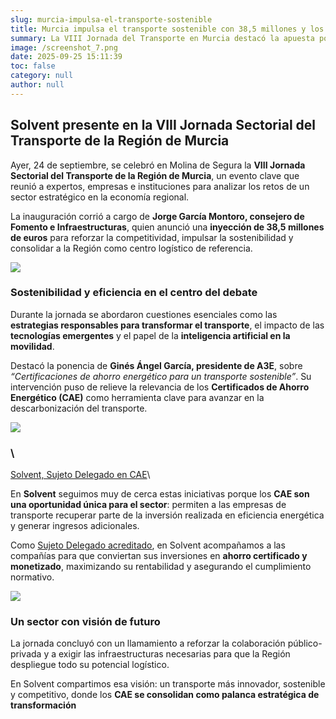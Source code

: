 ```yaml
---
slug: murcia-impulsa-el-transporte-sostenible
title: Murcia impulsa el transporte sostenible con 38,5 millones y los CAE como motor de cambio
summary: La VIII Jornada del Transporte en Murcia destacó la apuesta por la sostenibilidad con 38,5M€ de inversión. Los CAE se consolidan como herramienta clave, y en Solvent, como Sujeto Delegado, ayudamos a las empresas a rentabilizar sus proyectos.
image: /screenshot_7.png
date: 2025-09-25 15:11:39
toc: false
category: null
author: null
---
```

## **Solvent presente en la VIII Jornada Sectorial del Transporte de la Región de Murcia**

Ayer, 24 de septiembre, se celebró en Molina de Segura la **VIII Jornada Sectorial del Transporte de la Región de Murcia**, un evento clave que reunió a expertos, empresas e instituciones para analizar los retos de un sector estratégico en la economía regional.

La inauguración corrió a cargo de **Jorge García Montoro, consejero de Fomento e Infraestructuras**, quien anunció una **inyección de 38,5 millones de euros** para reforzar la competitividad, impulsar la sostenibilidad y consolidar a la Región como centro logístico de referencia.

![](/screenshot_4.png)

### Sostenibilidad y eficiencia en el centro del debate

Durante la jornada se abordaron cuestiones esenciales como las **estrategias responsables para transformar el transporte**, el impacto de las **tecnologías emergentes** y el papel de la **inteligencia artificial en la movilidad**.

Destacó la ponencia de **Ginés Ángel García, presidente de A3E**, sobre _“Certificaciones de ahorro energético para un transporte sostenible”_. Su intervención puso de relieve la relevancia de los **Certificados de Ahorro Energético (CAE)** como herramienta clave para avanzar en la descarbonización del transporte.

![](/screenshot_5.png)

### \
[Solvent, Sujeto Delegado en CAE](https://solventie.es/gestion-cae/)\


En **Solvent** seguimos muy de cerca estas iniciativas porque los **CAE son una oportunidad única para el sector**: permiten a las empresas de transporte recuperar parte de la inversión realizada en eficiencia energética y generar ingresos adicionales.

Como [Sujeto Delegado acreditado](https://www.miteco.gob.es/es/energia/eficiencia/cae/agentes.html), en Solvent acompañamos a las compañías para que conviertan sus inversiones en **ahorro certificado y monetizado**, maximizando su rentabilidad y asegurando el cumplimiento normativo.

![](/screenshot_8.png)

### Un sector con visión de futuro

La jornada concluyó con un llamamiento a reforzar la colaboración público-privada y a exigir las infraestructuras necesarias para que la Región despliegue todo su potencial logístico.

En Solvent compartimos esa visión: un transporte más innovador, sostenible y competitivo, donde los **CAE se consolidan como palanca estratégica de transformación**
